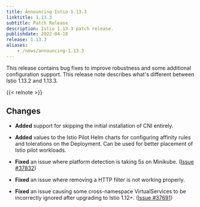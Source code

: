 ```yaml
---
title: Announcing Istio 1.13.3
linktitle: 1.13.3
subtitle: Patch Release
description: Istio 1.13.3 patch release.
publishdate: 2022-04-18
release: 1.13.3
aliases:
    - /news/announcing-1.13.3
---
```


This release contains bug fixes to improve robustness and some additional configuration support.
This release note describes what's different between Istio 1.13.2 and 1.13.3.

{{< relnote >}}

## Changes

- **Added** support for skipping the initial installation of CNI entirely.

- **Added** values to the Istio Pilot Helm charts for configuring affinity rules and tolerations on the Deployment.
  Can be used for better placement of Istio pilot workloads.

- **Fixed** an issue where platform detection is taking 5s on Minikube.
  ([Issue #37832](https://github.com/istio/istio/issues/37832))

- **Fixed** an issue where removing a HTTP filter is not working properly.

- **Fixed** an issue causing some cross-namespace VirtualServices to be incorrectly ignored after upgrading to Istio 1.12+.
  ([Issue #37691](https://github.com/istio/istio/issues/37691))
